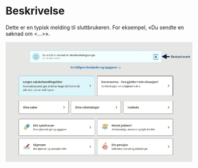 # Beskrivelse

Dette er en typisk melding til sluttbrukeren. For eksempel, «Du sendte en søknad om <...>».

![Images](https://github.com/navikt/brukernotifikasjon-docs/blob/main/docs/assets/Beskjed.png?raw=true)

